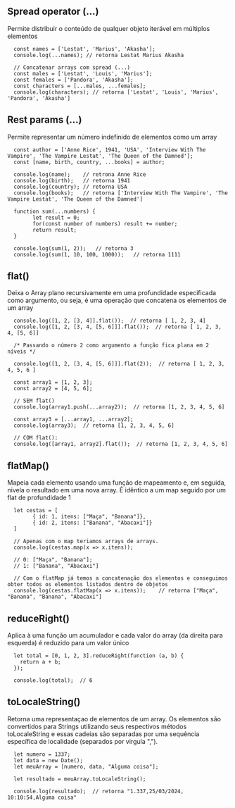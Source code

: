 ## Spread operator (...)
Permite distribuir o conteúdo de qualquer objeto iterável em múltiplos elementos

      const names = ['Lestat', 'Marius', 'Akasha'];
      console.log(...names); // retorna Lestat Marius Akasha

      // Concatenar arrays com spread (...)
      const males = ['Lestat', 'Louis', 'Marius'];
      const females = ['Pandora', 'Akasha'];
      const characters = [...males, ...females];
      console.log(characters); // retorna ['Lestat', 'Louis', 'Marius', 'Pandora', 'Akasha']


## Rest params (...)
Permite representar um número indefinido de elementos como um array

      const author = ['Anne Rice', 1941, 'USA', 'Interview With The Vampire', 'The Vampire Lestat', 'The Queen of the Damned'];
      const [name, birth, country, ...books] = author;

      console.log(name);    // retrona Anne Rice
      console.log(birth);   // retorna 1941
      console.log(country); // retorna USA
      console.log(books);   // retorna ['Interview With The Vampire', 'The Vampire Lestat', 'The Queen of the Damned']

      function sum(...numbers) {
            let result = 0;  
            for(const number of numbers) result += number;
            return result;
      }

      console.log(sum(1, 2));   // retorna 3
      console.log(sum(1, 10, 100, 1000));   // retorna 1111

## flat()
Deixa o Array plano recursivamente em uma profundidade especificada como argumento, ou seja, é uma operação que concatena os elementos de um array

      console.log([1, 2, [3, 4]].flat());  // retorna [ 1, 2, 3, 4] 
      console.log([1, 2, [3, 4, [5, 6]]].flat());  // retorna [ 1, 2, 3, 4, [5, 6]]

      /* Passando o número 2 como argumento a função fica plana em 2 níveis */

      console.log([1, 2, [3, 4, [5, 6]]].flat(2));  // retorna [ 1, 2, 3, 4, 5, 6 ]

      const array1 = [1, 2, 3];
      const array2 = [4, 5, 6];
      
      // SEM flat()
      console.log(array1.push(...array2));  // retorna [1, 2, 3, 4, 5, 6]

      const array3 = [...array1, ...array2];   
      console.log(array3);  // retorna [1, 2, 3, 4, 5, 6]

      // COM flat():
      console.log([array1, array2].flat());  // retorna [1, 2, 3, 4, 5, 6]

## flatMap()
Mapeia cada elemento usando uma função de mapeamento e, em seguida, nivela o resultado em uma nova array. É idêntico a um map seguido por um flat de profundidade 1

      let cestas = [
            { id: 1, itens: ["Maça", "Banana"]},
            { id: 2, itens: ["Banana", "Abacaxi"]}
      ]

      // Apenas com o map teriamos arrays de arrays.
      console.log(cestas.map(x => x.itens));

      // 0: ["Maça", "Banana"];
      // 1: ["Banana", "Abacaxi"]

      // Com o flatMap já temos a concatenação dos elementos e conseguimos obter todos os elementos listados dentro de objetos
      console.log(cestas.flatMap(x => x.itens));    // retorna ["Maça", "Banana", "Banana", "Abacaxi"]

## reduceRight()
Aplica à uma função um acumulador e cada valor do array (da direita para esquerda) é reduzido para um valor único

      let total = [0, 1, 2, 3].reduceRight(function (a, b) {
        return a + b;
      });

      console.log(total);  // 6

## toLocaleString()
Retorna uma representaçao de elementos de um array. Os elementos são convertidos para Strings utilizando seus respectivos métodos toLocaleString e essas cadeias são separadas por uma sequência específica de localidade (separados por virgula ",").

      let numero = 1337;
      let data = new Date();
      let meuArray = [numero, data, "Alguma coisa"];
      
      let resultado = meuArray.toLocaleString();
      
      console.log(resultado);  // retorna "1.337,25/03/2024, 10:10:54,Alguma coisa"

